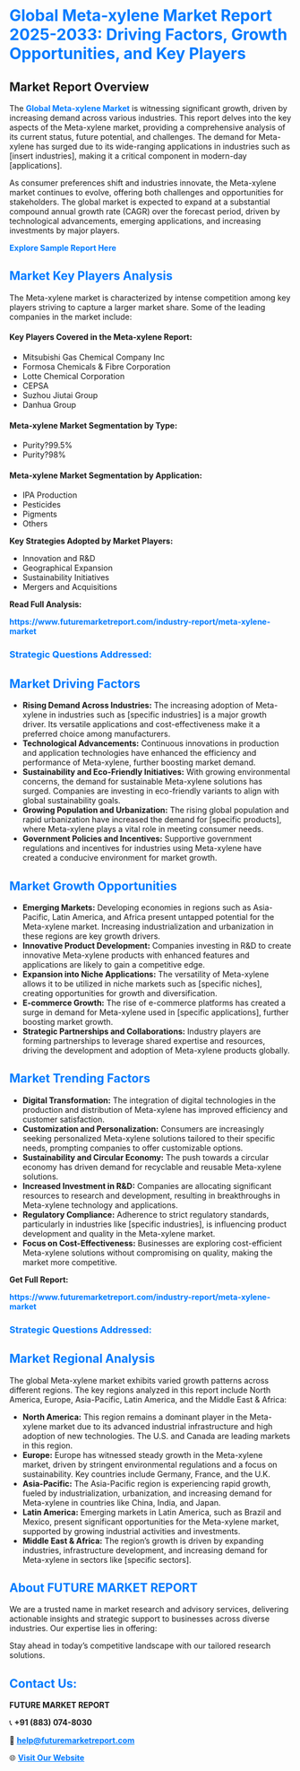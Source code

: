 <h1 style="color: #007BFF;">Global Meta-xylene Market Report 2025-2033: Driving Factors, Growth Opportunities, and Key Players</h1>

<section id="overview">
<h2>Market Report Overview</h2>
<p>The <a href="https://www.futuremarketreport.com/industry-report/meta-xylene-market" style="color: #007BFF; text-decoration: none;"><strong>Global Meta-xylene Market</strong></a> is witnessing significant growth, driven by increasing demand across various industries. This report delves into the key aspects of the Meta-xylene market, providing a comprehensive analysis of its current status, future potential, and challenges. The demand for Meta-xylene has surged due to its wide-ranging applications in industries such as [insert industries], making it a critical component in modern-day [applications].</p>
<p>As consumer preferences shift and industries innovate, the Meta-xylene market continues to evolve, offering both challenges and opportunities for stakeholders. The global market is expected to expand at a substantial compound annual growth rate (CAGR) over the forecast period, driven by technological advancements, emerging applications, and increasing investments by major players.</p>
</section>

<section id="overview">
<p><a href="https://www.futuremarketreport.com/request-sample/reportId=114792" style="color: #007BFF; text-decoration: none;"><strong>Explore Sample Report Here</strong></a></p>
</section>

<section id="key-players">
<h2 style="color: #007BFF;">Market Key Players Analysis</h2>
<p>The Meta-xylene market is characterized by intense competition among key players striving to capture a larger market share. Some of the leading companies in the market include:</p>
<h4>Key Players Covered in the Meta-xylene Report:</h4>
<ul><li>Mitsubishi Gas Chemical Company Inc</li><li>Formosa Chemicals &amp; Fibre Corporation</li><li>Lotte Chemical Corporation</li><li>CEPSA</li><li>Suzhou Jiutai Group</li><li>Danhua Group</li></ul>
<h4>Meta-xylene Market Segmentation by Type:</h4>
<ul><li>Purity?99.5%</li><li>Purity?98%</li></ul>

<h4>Meta-xylene Market Segmentation by Application:</h4>
<ul><li>IPA Production</li><li>Pesticides</li><li>Pigments</li><li>Others</li></ul>
<p><strong>Key Strategies Adopted by Market Players:</strong></p>
<ul>
<li>Innovation and R&D</li>
<li>Geographical Expansion</li>
<li>Sustainability Initiatives</li>
<li>Mergers and Acquisitions</li>
</ul>
</section>

<section>
<p><strong>Read Full Analysis: </strong></p><a href="https://www.futuremarketreport.com/industry-report/meta-xylene-market" style="color: #007BFF; text-decoration: none;"><strong>https://www.futuremarketreport.com/industry-report/meta-xylene-market</strong></a>
<h3 style="color: #007BFF;">Strategic Questions Addressed:</h3>
</section>

<section id="driving-factors">
<h2 style="color: #007BFF;">Market Driving Factors</h2>
<ul>
<li><strong>Rising Demand Across Industries:</strong> The increasing adoption of Meta-xylene in industries such as [specific industries] is a major growth driver. Its versatile applications and cost-effectiveness make it a preferred choice among manufacturers.</li>
<li><strong>Technological Advancements:</strong> Continuous innovations in production and application technologies have enhanced the efficiency and performance of Meta-xylene, further boosting market demand.</li>
<li><strong>Sustainability and Eco-Friendly Initiatives:</strong> With growing environmental concerns, the demand for sustainable Meta-xylene solutions has surged. Companies are investing in eco-friendly variants to align with global sustainability goals.</li>
<li><strong>Growing Population and Urbanization:</strong> The rising global population and rapid urbanization have increased the demand for [specific products], where Meta-xylene plays a vital role in meeting consumer needs.</li>
<li><strong>Government Policies and Incentives:</strong> Supportive government regulations and incentives for industries using Meta-xylene have created a conducive environment for market growth.</li>
</ul>
</section>

<section id="growth-opportunities">
<h2 style="color: #007BFF;">Market Growth Opportunities</h2>
<ul>
<li><strong>Emerging Markets:</strong> Developing economies in regions such as Asia-Pacific, Latin America, and Africa present untapped potential for the Meta-xylene market. Increasing industrialization and urbanization in these regions are key growth drivers.</li>
<li><strong>Innovative Product Development:</strong> Companies investing in R&D to create innovative Meta-xylene products with enhanced features and applications are likely to gain a competitive edge.</li>
<li><strong>Expansion into Niche Applications:</strong> The versatility of Meta-xylene allows it to be utilized in niche markets such as [specific niches], creating opportunities for growth and diversification.</li>
<li><strong>E-commerce Growth:</strong> The rise of e-commerce platforms has created a surge in demand for Meta-xylene used in [specific applications], further boosting market growth.</li>
<li><strong>Strategic Partnerships and Collaborations:</strong> Industry players are forming partnerships to leverage shared expertise and resources, driving the development and adoption of Meta-xylene products globally.</li>
</ul>
</section>

<section id="trending-factors">
<h2 style="color: #007BFF;">Market Trending Factors</h2>
<ul>
<li><strong>Digital Transformation:</strong> The integration of digital technologies in the production and distribution of Meta-xylene has improved efficiency and customer satisfaction.</li>
<li><strong>Customization and Personalization:</strong> Consumers are increasingly seeking personalized Meta-xylene solutions tailored to their specific needs, prompting companies to offer customizable options.</li>
<li><strong>Sustainability and Circular Economy:</strong> The push towards a circular economy has driven demand for recyclable and reusable Meta-xylene solutions.</li>
<li><strong>Increased Investment in R&D:</strong> Companies are allocating significant resources to research and development, resulting in breakthroughs in Meta-xylene technology and applications.</li>
<li><strong>Regulatory Compliance:</strong> Adherence to strict regulatory standards, particularly in industries like [specific industries], is influencing product development and quality in the Meta-xylene market.</li>
<li><strong>Focus on Cost-Effectiveness:</strong> Businesses are exploring cost-efficient Meta-xylene solutions without compromising on quality, making the market more competitive.</li>
</ul>
</section>

<section>
<p><strong>Get Full Report: </strong></p><a href="https://www.futuremarketreport.com/industry-report/meta-xylene-market" style="color: #007BFF; text-decoration: none;"><strong>https://www.futuremarketreport.com/industry-report/meta-xylene-market</strong></a>
<h3 style="color: #007BFF;">Strategic Questions Addressed:</h3>
</section>


<section id="regional-analysis">
<h2 style="color: #007BFF;">Market Regional Analysis</h2>
<p>The global Meta-xylene market exhibits varied growth patterns across different regions. The key regions analyzed in this report include North America, Europe, Asia-Pacific, Latin America, and the Middle East & Africa:</p>
<ul>
<li><strong>North America:</strong> This region remains a dominant player in the Meta-xylene market due to its advanced industrial infrastructure and high adoption of new technologies. The U.S. and Canada are leading markets in this region.</li>
<li><strong>Europe:</strong> Europe has witnessed steady growth in the Meta-xylene market, driven by stringent environmental regulations and a focus on sustainability. Key countries include Germany, France, and the U.K.</li>
<li><strong>Asia-Pacific:</strong> The Asia-Pacific region is experiencing rapid growth, fueled by industrialization, urbanization, and increasing demand for Meta-xylene in countries like China, India, and Japan.</li>
<li><strong>Latin America:</strong> Emerging markets in Latin America, such as Brazil and Mexico, present significant opportunities for the Meta-xylene market, supported by growing industrial activities and investments.</li>
<li><strong>Middle East & Africa:</strong> The region’s growth is driven by expanding industries, infrastructure development, and increasing demand for Meta-xylene in sectors like [specific sectors].</li>
</ul>
</section>

<footer>
<h2 style="color: #007BFF;">About FUTURE MARKET REPORT</h2>
<p>We are a trusted name in market research and advisory services, delivering actionable insights and strategic support to businesses across diverse industries. Our expertise lies in offering:</p>

<p>Stay ahead in today’s competitive landscape with our tailored research solutions.</p>

<h2 style="color: #007BFF;">Contact Us:</h2>
<p><strong>FUTURE MARKET REPORT</strong></p>
<p>📞 <strong>+91 (883) 074-8030</strong></p>
<p>📧 <strong><a href="mailto:help@futuremarketreport.com" style="color: #007BFF;">help@futuremarketreport.com</a></strong></p>
<p>🌐 <strong><a href="https://www.futuremarketreport.com/" style="color: #007BFF;">Visit Our Website</a></strong></p>
</footer>